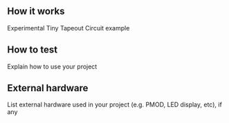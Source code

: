<!---

This file is used to generate your project datasheet. Please fill in the information below and delete any unused
sections.

You can also include images in this folder and reference them in the markdown. Each image must be less than
512 kb in size, and the combined size of all images must be less than 1 MB.
-->

## How it works

Experimental Tiny Tapeout Circuit example 

## How to test

Explain how to use your project

## External hardware

List external hardware used in your project (e.g. PMOD, LED display, etc), if any
